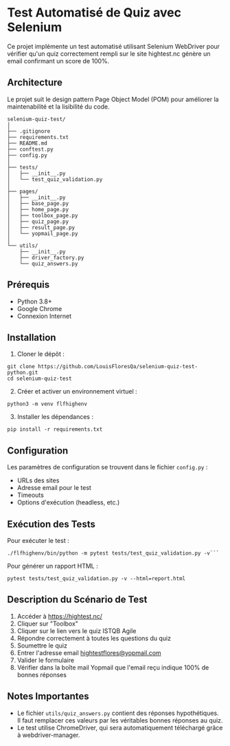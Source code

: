 # Test Automatisé de Quiz avec Selenium

Ce projet implémente un test automatisé utilisant Selenium WebDriver pour vérifier qu'un quiz correctement rempli sur le site hightest.nc génère un email confirmant un score de 100%.

## Architecture

Le projet suit le design pattern Page Object Model (POM) pour améliorer la maintenabilité et la lisibilité du code.

```
selenium-quiz-test/
│
├── .gitignore
├── requirements.txt
├── README.md
├── conftest.py
├── config.py
│
├── tests/
│   ├── __init__.py
│   └── test_quiz_validation.py
│
├── pages/
│   ├── __init__.py
│   ├── base_page.py
│   ├── home_page.py
│   ├── toolbox_page.py
│   ├── quiz_page.py
│   ├── result_page.py
│   └── yopmail_page.py
│
└── utils/
    ├── __init__.py
    ├── driver_factory.py
    └── quiz_answers.py
```

## Prérequis

- Python 3.8+
- Google Chrome
- Connexion Internet

## Installation

1. Cloner le dépôt :
```
git clone https://github.com/LouisFloresQa/selenium-quiz-test-python.git
cd selenium-quiz-test
```

2. Créer et activer un environnement virtuel :
```
python3 -m venv flfhighenv
```

3. Installer les dépendances :
```
pip install -r requirements.txt
```

## Configuration

Les paramètres de configuration se trouvent dans le fichier `config.py` :
- URLs des sites
- Adresse email pour le test
- Timeouts
- Options d'exécution (headless, etc.)

## Exécution des Tests

Pour exécuter le test :
```
./flfhighenv/bin/python -m pytest tests/test_quiz_validation.py -v```
```

Pour générer un rapport HTML :
```
pytest tests/test_quiz_validation.py -v --html=report.html
```

## Description du Scénario de Test

1. Accéder à https://hightest.nc/
2. Cliquer sur "Toolbox"
3. Cliquer sur le lien vers le quiz ISTQB Agile
4. Répondre correctement à toutes les questions du quiz
5. Soumettre le quiz
6. Entrer l'adresse email hightestflores@yopmail.com
7. Valider le formulaire
8. Vérifier dans la boîte mail Yopmail que l'email reçu indique 100% de bonnes réponses

## Notes Importantes

- Le fichier `utils/quiz_answers.py` contient des réponses hypothétiques. Il faut remplacer ces valeurs par les véritables bonnes réponses au quiz.
- Le test utilise ChromeDriver, qui sera automatiquement téléchargé grâce à webdriver-manager.
